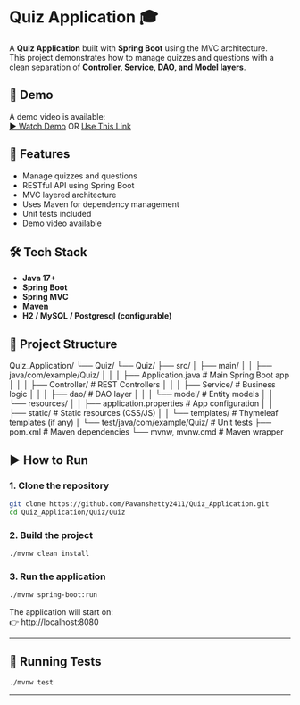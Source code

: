 # Quiz Application 🎓

A **Quiz Application** built with **Spring Boot** using the MVC architecture.  
This project demonstrates how to manage quizzes and questions with a clean separation of **Controller, Service, DAO, and Model layers**.

## 🎥 Demo
A demo video is available:  
[▶️ Watch Demo](assets/demo/demo.mp4)
OR
[Use This Link](https://jumpshare.com/s/dWYpcbdwpj0IWPvV5iuj)


## 📌 Features
- Manage quizzes and questions
- RESTful API using Spring Boot
- MVC layered architecture
- Uses Maven for dependency management
- Unit tests included
- Demo video available


## 🛠️ Tech Stack
- **Java 17+**
- **Spring Boot**
- **Spring MVC**
- **Maven**
- **H2 / MySQL / Postgresql (configurable)**



## 📂 Project Structure
Quiz_Application/
└── Quiz/
└── Quiz/
├── src/
│ ├── main/
│ │ ├── java/com/example/Quiz/
│ │ │ ├── Application.java # Main Spring Boot app
│ │ │ ├── Controller/ # REST Controllers
│ │ │ ├── Service/ # Business logic
│ │ │ ├── dao/ # DAO layer
│ │ │ └── model/ # Entity models
│ │ └── resources/
│ │ ├── application.properties # App configuration
│ │ ├── static/ # Static resources (CSS/JS)
│ │ └── templates/ # Thymeleaf templates (if any)
│ └── test/java/com/example/Quiz/ # Unit tests
├── pom.xml # Maven dependencies
└── mvnw, mvnw.cmd # Maven wrapper



## ▶️ How to Run

### 1. Clone the repository
```bash
git clone https://github.com/Pavanshetty2411/Quiz_Application.git
cd Quiz_Application/Quiz/Quiz
```

### 2. Build the project
```bash
./mvnw clean install
```

### 3. Run the application
```bash
./mvnw spring-boot:run
```

The application will start on:  
👉 http://localhost:8080

---

## 🧪 Running Tests
```bash
./mvnw test
```

---


